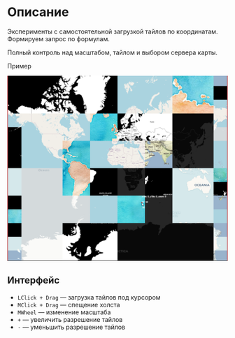 # Описание

Эксперименты с самостоятельной загрузкой тайлов по координатам. Формируем запрос по формулам.

Полный контроль над масштабом, тайлом и выбором сервера карты.

Пример

![](../screenshots/T15ulU7S2w.png)

## Интерфейс

- `LClick + Drag` — загрузка тайлов под курсором
- `MClick + Drag` — спещение холста
- `MWheel` — изменение масштаба
- `+` — увеличить разрешение тайлов
- `-` — уменьшить разрешение тайлов

## 